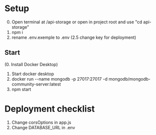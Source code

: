 # Setup
0. Open terminal at /api-storage or open in project root and use "cd api-storage"
1. npm i
2. rename .env.exemple to .env
(2.5 change key for deployment)

## Start
(0. Install Docker Desktop)
1. Start docker desktop
2. docker run --name mongodb -p 27017:27017 -d mongodb/mongodb-community-server:latest
3. npm start

# Deployment checklist
1. Change corsOptions in app.js 
2. Change DATABASE_URL in .env